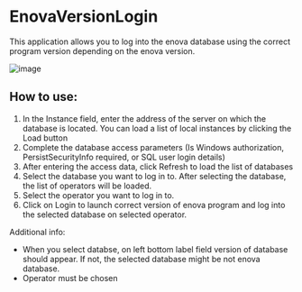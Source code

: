 # EnovaVersionLogin
This application allows you to log into the enova database using the correct program version depending on the enova version.

![image](https://user-images.githubusercontent.com/19372942/170888325-4153e1f2-eb17-45b6-8393-950da55ca4cd.png)

## How to use:
1. In the Instance field, enter the address of the server on which the database is located. You can load a list of local instances by clicking the Load button
2. Complete the database access parameters (Is Windows authorization, PersistSecurityInfo required, or SQL user login details)
3. After entering the access data, click Refresh to load the list of databases
4. Select the database you want to log in to. After selecting the database, the list of operators will be loaded.
5. Select the operator you want to log in to.
6. Click on Login to launch correct version of enova program and log into the selected database on selected operator.

Additional info:

- When you select databse, on left bottom label field version of database should appear. If not, the selected database might be not enova database.
- Operator must be chosen 
